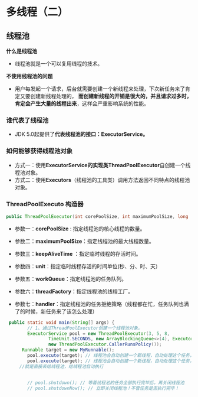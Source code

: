 # 多线程（二）

## 线程池

**什么是线程池**

+ 线程池就是一个可以复用线程的技术。

**不使用线程池的问题**

+ 用户每发起一个请求，后台就需要创建一个新线程来处理，下次新任务来了肯定又要创建新线程处理的， **而创建新线程的开销是很大的，并且请求过多时，肯定会产生大量的线程出来**，这样会严重影响系统的性能。







### 谁代表了线程池

+ JDK 5.0起提供了**代表线程池的接口：ExecutorService。**





### 如何能够获得线程池对象



+ 方式一：使用**ExecutorService的实现类ThreadPoolExecutor**自创建一个线程池对象。
+ 方式二：使用**Executors**（线程池的工具类）调用方法返回不同特点的线程池对象。





### ThreadPoolExecuto 构造器

```Java
public ThreadPoolExecutor(int corePoolSize, int maximumPoolSize, long 								keepAliveTime, TimeUnit unit,							BlockingQueue<Runnable> workQueue,ThreadFactory threadFactory,RejectedExecutionHandler handler) 
```



+ 参数一：**corePoolSize** : 指定线程池的核心线程的数量。             
+ 参数二：**maximumPoolSize**：指定线程池的最大线程数量。
+ 参数三：**keepAliveTime** ：指定临时线程的存活时间。

+ 参数四：**unit**：指定临时线程存活的时间单位(秒、分、时、天）

+ 参数五：**workQueue**：指定线程池的任务队列。

+ 参数六：**threadFactory**：指定线程池的线程工厂。

+ 参数七：**handler**：指定线程池的任务拒绝策略（线程都在忙，任务队列也满了的时候，新任务来了该怎么处理）



```Java
 public static void main(String[] args) {
        // 1、通过ThreadPoolExecutor创建一个线程池对象。
        ExecutorService pool = new ThreadPoolExecutor(3, 5, 8,
                TimeUnit.SECONDS, new ArrayBlockingQueue<>(4), Executors.defaultThreadFactory(),
                new ThreadPoolExecutor.CallerRunsPolicy());
      Runnable target = new MyRunnable();
        pool.execute(target); // 线程池会自动创建一个新线程，自动处理这个任务，自动执行的！
        pool.execute(target); // 线程池会自动创建一个新线程，自动处理这个任务，自动执行的！
     //就是直接丢给线程池，给线程池自动执行
     
     
        // pool.shutdown(); // 等着线程池的任务全部执行完毕后，再关闭线程池
        // pool.shutdownNow(); // 立即关闭线程池！不管任务是否执行完毕！
     
```













































